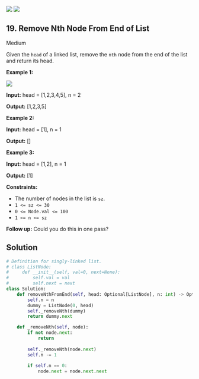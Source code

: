 [![](https://img.shields.io/github/stars/LeetCode-in-Python/LeetCode-in-Python?label=Stars&style=flat-square)](https://github.com/LeetCode-in-Python/LeetCode-in-Python)
[![](https://img.shields.io/github/forks/LeetCode-in-Python/LeetCode-in-Python?label=Fork%20me%20on%20GitHub%20&style=flat-square)](https://github.com/LeetCode-in-Python/LeetCode-in-Python/fork)

## 19\. Remove Nth Node From End of List

Medium

Given the `head` of a linked list, remove the `nth` node from the end of the list and return its head.

**Example 1:**

![](https://assets.leetcode.com/uploads/2020/10/03/remove_ex1.jpg)

**Input:** head = [1,2,3,4,5], n = 2

**Output:** [1,2,3,5] 

**Example 2:**

**Input:** head = [1], n = 1

**Output:** [] 

**Example 3:**

**Input:** head = [1,2], n = 1

**Output:** [1] 

**Constraints:**

*   The number of nodes in the list is `sz`.
*   `1 <= sz <= 30`
*   `0 <= Node.val <= 100`
*   `1 <= n <= sz`

**Follow up:** Could you do this in one pass?



## Solution

```python
# Definition for singly-linked list.
# class ListNode:
#     def __init__(self, val=0, next=None):
#         self.val = val
#         self.next = next
class Solution:
    def removeNthFromEnd(self, head: Optional[ListNode], n: int) -> Optional[ListNode]:
        self.n = n
        dummy = ListNode(0, head)
        self._removeNth(dummy)
        return dummy.next

    def _removeNth(self, node):
        if not node.next:
            return
        
        self._removeNth(node.next)
        self.n -= 1
        
        if self.n == 0:
            node.next = node.next.next
```